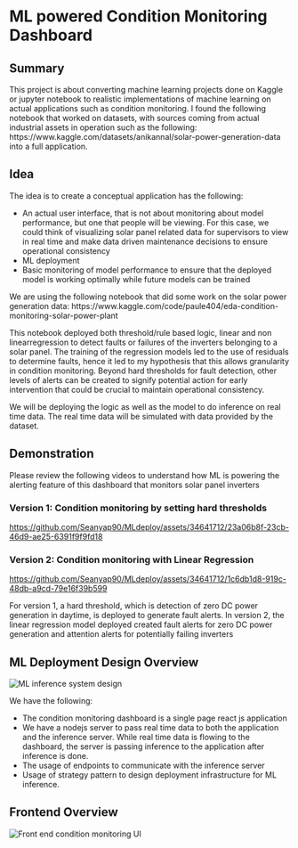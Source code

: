 <h1>ML powered Condition Monitoring Dashboard </h1>

<h2>Summary</h2>
<p>This project is about converting machine learning projects done on Kaggle or jupyter notebook to realistic implementations of machine learning on actual applications such as condition monitoring.  I found the following notebook that worked on datasets, with sources coming from actual industrial assets in operation such as the following:
https://www.kaggle.com/datasets/anikannal/solar-power-generation-data into a full application.</p>

<h2>Idea</h2>
<p>The idea is to create a conceptual application has the following: </p>

- An actual user interface, that is not about monitoring about model performance, but one that people will be viewing.  For this case, we could think of visualizing solar panel related data for supervisors to view in real time and make data driven maintenance decisions to ensure operational consistency
- ML deployment
- Basic monitoring of model performance to ensure that the deployed model is working optimally while future models can be trained

<p>We are using the following notebook that did some work on the solar power generation data:
  https://www.kaggle.com/code/paule404/eda-condition-monitoring-solar-power-plant
</p>

<p>This notebook deployed both threshold/rule based logic, linear and non linearregression to detect faults or failures of the inverters belonging to a solar panel.  The training of the regression models led to the use of residuals to determine faults, hence it led to my hypothesis that this allows granularity in condition monitoring.  Beyond hard thresholds for fault detection, other levels of alerts can be created to signify potential action for early intervention that could be crucial to maintain operational consistency.

We will be deploying the logic as well as the model to do inference on real time data.  The real time data will be simulated with data provided by the dataset. </p>

<h2>Demonstration</h2>
<p>Please review the following videos to understand how ML is powering the alerting feature of this dashboard that monitors solar panel inverters</p>

<h3>Version 1: Condition monitoring by setting hard thresholds</h3>

https://github.com/Seanyap90/MLdeploy/assets/34641712/23a06b8f-23cb-46d9-ae25-6391f9f9fd18


<h3>Version 2: Condition monitoring with Linear Regression</h3>

https://github.com/Seanyap90/MLdeploy/assets/34641712/1c6db1d8-919c-48db-a9cd-79e16f39b599


<p>For version 1, a hard threshold, which is detection of zero DC power generation in daytime, is deployed to generate fault alerts.  In version 2, the linear regression model deployed created fault alerts for zero DC power generation and attention alerts for potentially failing inverters </p>


<h2>ML Deployment Design Overview</h2>

![ML inference system design](https://github.com/Seanyap90/MLdeploy/assets/34641712/10339341-1318-4eb5-aac2-a0fba4391556)


<p>We have the following: </p>

- The condition monitoring dashboard is a single page react js application
- We have a nodejs server to pass real time data to both the application and the inference server.  While real time data is flowing to the dashboard, the server is passing inference to the application after inference is done.
- The usage of endpoints to communicate with the inference server
- Usage of strategy pattern to design deployment infrastructure for ML inference.

<h2>Frontend Overview</h2>

![Front end condition monitoring UI](https://github.com/Seanyap90/MLdeploy/assets/34641712/9b62e1b9-a857-49d3-85f0-b998164c78ae)


